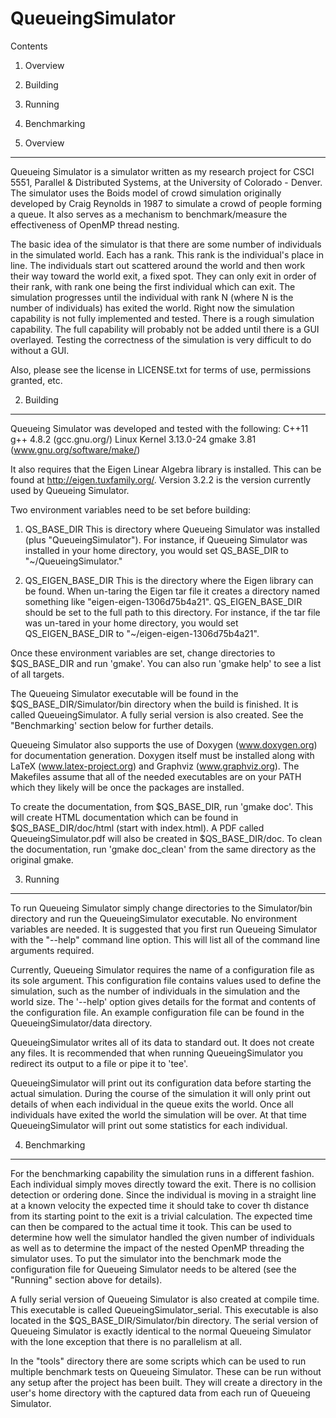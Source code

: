 QueueingSimulator
=================

Contents
1. Overview
2. Building
3. Running
4. Benchmarking

1. Overview
-----------
Queueing Simulator is a simulator written as my research project for CSCI 5551,
Parallel & Distributed Systems, at the University of Colorado - Denver. The
simulator uses the Boids model of crowd simulation originally developed by
Craig Reynolds in 1987 to simulate a crowd of people forming a queue. It also
serves as a mechanism to benchmark/measure the effectiveness of OpenMP thread
nesting.

The basic idea of the simulator is that there are some number of individuals in
the simulated world. Each has a rank. This rank is the individual's place in
line.  The individuals start out scattered around the world and then work their
way toward the world exit, a fixed spot. They can only exit in order of their
rank, with rank one being the first individual which can exit. The simulation
progresses until the individual with rank N (where N is the number of
individuals) has exited the world. Right now the simulation capability is not
fully implemented and tested. There is a rough simulation capability. The full
capability will probably not be added until there is a GUI overlayed. Testing
the correctness of the simulation is very difficult to do without a GUI.

Also, please see the license in LICENSE.txt for terms of use, permissions
granted, etc.

2. Building
-----------
Queueing Simulator was developed and tested with the following:
C++11
g++ 4.8.2 (gcc.gnu.org/)
Linux Kernel 3.13.0-24
gmake 3.81 (www.gnu.org/software/make/)

It also requires that the Eigen Linear Algebra library is installed. This can
be found at http://eigen.tuxfamily.org/. Version 3.2.2 is the version currently
used by Queueing Simulator.

Two environment variables need to be set before building:
1. QS_BASE_DIR
This is directory where Queueing Simulator was installed (plus
"QueueingSimulator"). For instance, if Queueing Simulator was installed in your
home directory, you would set QS_BASE_DIR to "~/QueueingSimulator."

2. QS_EIGEN_BASE_DIR
This is the directory where the Eigen library can be found.  When un-taring the
Eigen tar file it creates a directory named something like
"eigen-eigen-1306d75b4a21". QS_EIGEN_BASE_DIR should be set to the full path to
this directory. For instance, if the tar file was un-tared in your home
directory, you would set QS_EIGEN_BASE_DIR to "~/eigen-eigen-1306d75b4a21".

Once these environment variables are set, change directories to $QS_BASE_DIR and
run 'gmake'. You can also run 'gmake help' to see a list of all targets.

The Queueing Simulator executable will be found in the
$QS_BASE_DIR/Simulator/bin directory when the build is finished. It is called
QueueingSimulator. A fully serial version is also created. See the
"Benchmarking' section below for further details.

Queueing Simulator also supports the use of Doxygen (www.doxygen.org) for
documentation generation. Doxygen itself must be installed along with LaTeX
(www.latex-project.org) and Graphviz (www.graphviz.org). The Makefiles assume
that all of the needed executables are on your PATH which they likely will be
once the packages are installed.

To create the documentation, from $QS_BASE_DIR, run 'gmake doc'. This will
create HTML documentation which can be found in $QS_BASE_DIR/doc/html (start
with index.html). A PDF called QueueingSimulator.pdf will also be created in
$QS_BASE_DIR/doc. To clean the documentation, run 'gmake doc_clean' from the
same directory as the original gmake.

3. Running
----------
To run Queueing Simulator simply change directories to the Simulator/bin
directory and run the QueueingSimulator executable. No environment variables
are needed.  It is suggested that you first run Queueing Simulator with the
"--help" command line option. This will list all of the command line arguments
required.

Currently, Queueing Simulator requires the name of a configuration file as its
sole argument. This configuration file contains values used to define the
simulation, such as the number of individuals in the simulation and the world
size. The '--help' option gives details for the format and contents of the
configuration file. An example configuration file can be found in the
QueueingSimulator/data directory.

QueueingSimulator writes all of its data to standard out. It does not create
any files. It is recommended that when running QueueingSimulator you redirect
its output to a file or pipe it to 'tee'.

QueueingSimulator will print out its configuration data before starting the
actual simulation. During the course of the simulation it will only print out
details of when each individual in the queue exits the world. Once all
individuals have exited the world the simulation will be over. At that time
QueueingSimulator will print out some statistics for each individual.

4. Benchmarking
---------------
For the benchmarking capability the simulation runs in a different
fashion. Each individual simply moves directly toward the exit. There is no
collision detection or ordering done. Since the individual is moving in a
straight line at a known velocity the expected time it should take to cover th
distance from its starting point to the exit is a trivial calculation. The
expected time can then be compared to the actual time it took.  This can be
used to determine how well the simulator handled the given number of
individuals as well as to determine the impact of the nested OpenMP threading
the simulator uses. To put the simulator into the benchmark mode the
configuration file for Queueing Simulator needs to be altered (see the
"Running" section above for details).

A fully serial version of Queueing Simulator is also created at compile time.
This executable is called QueueingSimulator_serial. This executable is also
located in the $QS_BASE_DIR/Simulator/bin directory. The serial version of
Queueing Simulator is exactly identical to the normal Queueing Simulator with
the lone exception that there is no parallelism at all.

In the "tools" directory there are some scripts which can be used to run
multiple benchmark tests on Queueing Simulator. These can be run without any
setup after the project has been built. They will create a directory in the
user's home directory with the captured data from each run of Queueing
Simulator.
